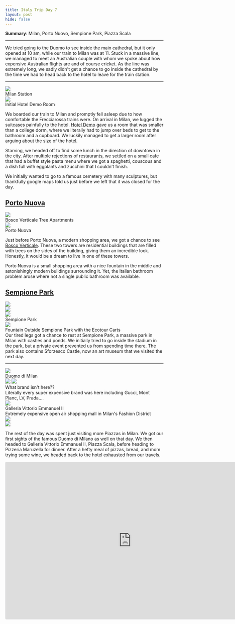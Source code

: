 ```yaml
---
title: Italy Trip Day 7
layout: post
hide: false
---
```


**Summary**: Milan, Porto Nuovo, Sempione Park, Piazza Scala

---

We tried going to the Duomo to see inside the main cathedral, but it only opened at 10 am, while our train to Milan was at 11. Stuck in a massive line, we managed to meet an Australian couple with whom we spoke about how expensive Australian flights are and of course cricket. As the line was extremely long, we sadly didn't get a chance to go inside the cathedral by the time we had to head back to the hotel to leave for the train station.

---

<div class="row">
    <div class="5u 12u$(mobile) item">
        <img src="{{'assets/images/blog/italy_trip/day7/milanstation.jpg' | relative_url }}" class="blog-image">
        <figcaption>Milan Station</figcaption>
    </div>
    <div class="7u 12u$(mobile) item">
        <img src="{{'assets/images/blog/italy_trip/day7/smallroom.jpg' | relative_url }}" class="blog-image">
        <figcaption>Initial Hotel Demo Room</figcaption>
    </div>
</div>

We boarded our train to Milan and promptly fell asleep due to how comfortable the Frecciarossa trains were. On arrival in Milan, we lugged the suitcases painfully to the hotel. [Hotel Demo](https://www.google.com/maps/place/Hotel+Demó/@45.4888815,9.2009459,17z/data=!3m1!4b1!4m7!3m6!1s0x4786c6d0a2a631a5:0x2b5e346cdea5fd7!5m1!1s2018-06-26!8m2!3d45.4888778!4d9.2031346) gave us a room that was smaller than a college dorm, where we literally had to jump over beds to get to the bathroom and a cupboard. We luckily managed to get a larger room after arguing about the size of the hotel.

Starving, we headed off to find some lunch in the direction of downtown in the city. After multiple rejections of restaurants, we settled on a small cafe that had a buffet style pasta menu where we got a spaghetti, couscous and a dish full with eggplants and zucchini that I couldn't finish.

We initially wanted to go to a famous cemetery with many sculptures, but thankfully google maps told us just before we left that it was closed for the day.

## [Porto Nuova](https://www.google.com/maps/place/Porta+Nuova/@45.4798911,9.1904072,17z/data=!3m1!4b1!4m7!3m6!1s0x4786c3f8853adc1d:0x192dc3c5f4975b72!5m1!1s2018-06-26!8m2!3d45.4798874!4d9.1925959)

<div class="row">
    <div class="12u 12u$(mobile) item">
        <img src="{{'assets/images/blog/italy_trip/day7/boscoverticale.jpg' | relative_url }}" class="blog-image">
        <figcaption>Bosco Verticale Tree Apartments</figcaption>
    </div>
    <div class="12u 12u$(mobile) item">
        <img src="{{'assets/images/blog/italy_trip/day7/portonuovo.jpg' | relative_url }}" class="blog-image">
        <figcaption>Porto Nuova</figcaption>
    </div>
</div>

Just before Porto Nuova, a modern shopping area, we got a chance to see [Bosco Verticale](). These two towers are residential buildings that are filled with trees on the sides of the building, giving them an incredible look. Honestly, it would be a dream to live in one of these towers. 

Porto Nuova is a small shopping area with a nice fountain in the middle and astonishingly modern buildings surrounding it. Yet, the Italian bathroom problem arose where not a single public bathroom was available.

## [Sempione Park](http://www.wikiwand.com/en/Parco_Sempione)

<div class="personal row">
    <div class="8u 12u$(mobile) item">
        <img src="{{'assets/images/blog/italy_trip/day7/famsempione.jpg' | relative_url }}" class="blog-image">
    </div>
    <div class="4u 12u$(mobile) item">
        <img src="{{'assets/images/blog/italy_trip/day7/famkala.jpg' | relative_url }}" class="blog-image">
    </div>
</div>

<div class="row">
    <div class="6u 12u$(mobile) item">
        <img src="{{'assets/images/blog/italy_trip/day7/sempione.jpg' | relative_url }}" class="blog-image">
        <figcaption>Sempione Park</figcaption>
    </div>
    <div class="6u 12u$(mobile) item">
        <img src="{{'assets/images/blog/italy_trip/day7/ecotourfountain.jpg' | relative_url }}" class="blog-image">
        <figcaption class="margin-bottom">Fountain Outside Sempione Park with the Ecotour Carts</figcaption>
        Our tired legs got a chance to rest at Sempione Park, a massive park in Milan with castles and ponds. We initially tried to go inside the stadium in the park, but a private event prevented us from spending time there. The park also contains Sforzesco Castle, now an art museum that we visited the next day.
    </div>
</div>

---

<div class="row">
    <div class="12u 12u$(mobile) item">
        <img src="{{'assets/images/blog/italy_trip/day7/duomomilan2.jpg' | relative_url }}" class="blog-image">
        <figcaption>Duomo di Milan</figcaption>
    </div>
    <div class="6u 12u$(mobile) item">
        <img src="{{'assets/images/blog/italy_trip/day7/duomomilan1.jpg' | relative_url }}" class="blog-image margin-bottom">
        <img src="{{'assets/images/blog/italy_trip/day7/umberto2.jpg' | relative_url }}" class="blog-image">
        <figcaption>What brand isn't here??</figcaption>
        <div class="figdesc">Literally every super expensive brand was here including Gucci, Mont Planc, LV, Prada....</div>
    </div>
    <div class="6u 12u$(mobile) item">
        <img src="{{'assets/images/blog/italy_trip/day7/umberto1.jpg' | relative_url }}" class="blog-image">
        <figcaption>Galleria Vittorio Emmanuel II</figcaption>
        <div class="figdesc">Extremely expensive open air shopping mall in Milan's Fashion District</div>
    </div>
</div>
<div class="row">
    <div class="6u 12u$(mobile) item">
        <img src="{{'assets/images/blog/italy_trip/day7/famkala2.jpg' | relative_url }}" class="blog-image">
    </div>
    <div class="6u 12u$(mobile) item">
        <img src="{{'assets/images/blog/italy_trip/day7/dinner.jpg' | relative_url }}" class="blog-image">
    </div>
</div>


The rest of the day was spent just visiting more Piazzas in Milan. We got our first sights of the famous Duomo di Milano as well on that day. We then headed to Galleria Vittorio Emmanuel II, Piazza Scala, before heading to Pizzeria Maruzella for dinner. After a hefty meal of pizzas, bread, and mom trying some wine, we headed back to the hotel exhausted from our travels.

<iframe width="800px" height="500px" src="https://tripblan.com/map/italy-trip?maplines=true&day=7&color=f25b53&markercolor=f25b53" style="border: #dddddf 1px solid;  border-radius: 3px;"></iframe>

